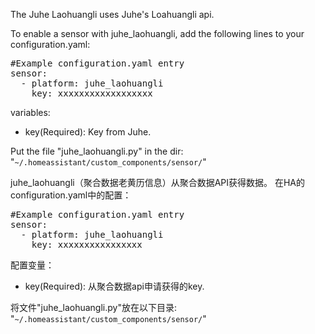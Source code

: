 The Juhe Laohuangli uses Juhe's Loahuangli api.

To enable a sensor with juhe_laohuangli, add the following lines to your configuration.yaml:

<pre class="lang:yaml decode:true " >
#Example configuration.yaml entry
sensor:
  - platform: juhe_laohuangli
    key: xxxxxxxxxxxxxxxxxx
</pre>
variables:
<ul>
	<li>key(Required): Key from Juhe.</li>
</ul>

Put the file "juhe_laohuangli.py" in the dir: "<code>~/.homeassistant/custom_components/sensor/</code>"

juhe_laohuangli（聚合数据老黄历信息）从聚合数据API获得数据。
在HA的configuration.yaml中的配置：
<pre class="lang:yaml decode:true " >
#Example configuration.yaml entry
sensor:
  - platform: juhe_laohuangli
    key: xxxxxxxxxxxxxxxx
</pre>

配置变量：
<ul>
	<li>key(Required): 从聚合数据api申请获得的key.</li>
</ul>

将文件"juhe_laohuangli.py"放在以下目录: "<code>~/.homeassistant/custom_components/sensor/</code>"

